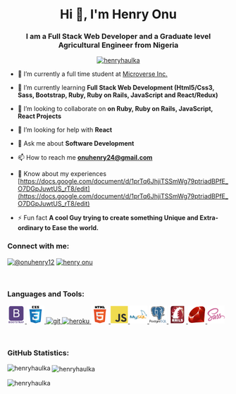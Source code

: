 <h1 align="center">Hi 👋, I'm Henry Onu</h1>
<h3 align="center">I am a Full Stack Web Developer and a Graduate level Agricultural Engineer from Nigeria</h3>

<p align="center"> <a href="https://github.com/ryo-ma/github-profile-trophy"><img src="https://github-profile-trophy.vercel.app/?username=henryhaulka" alt="henryhaulka" margin="10px" /></a> </p>

- 🔭 I’m currently a full time student at [Microverse Inc.](https://www.microverse.org/)

- 🌱 I’m currently learning **Full Stack Web Development (Html5/Css3, Sass, Bootstrap, Ruby, Ruby on Rails, JavaScript and React/Redux)**

- 👯 I’m looking to collaborate on **on Ruby, Ruby on Rails, JavaScript, React Projects**

- 🤝 I’m looking for help with **React**

- 💬 Ask me about **Software Development**

- 📫 How to reach me **onuhenry24@gmail.com**

- 📄 Know about my experiences [https://docs.google.com/document/d/1prTq6JhjiTSSmWg79ptriadBPfE_O7DGpJuwtUS_rT8/edit](https://docs.google.com/document/d/1prTq6JhjiTSSmWg79ptriadBPfE_O7DGpJuwtUS_rT8/edit)

- ⚡ Fun fact **A cool Guy trying to create something Unique and Extra-ordinary to Ease the world.**

<h3 align="left">Connect with me:</h3>
<p align="left">
<a href="https://twitter.com/@onuhenry12" target="blank"><img align="center" src="https://raw.githubusercontent.com/rahuldkjain/github-profile-readme-generator/master/src/images/icons/Social/twitter.svg" alt="@onuhenry12" height="30" width="40" /></a>
<a href="https://linkedin.com/in/henry onu" target="blank"><img align="center" src="https://raw.githubusercontent.com/rahuldkjain/github-profile-readme-generator/master/src/images/icons/Social/linked-in-alt.svg" alt="henry onu" height="30" width="40" /></a>
</p><br>

<h3 align="left">Languages and Tools:</h3>
<p align="left"> <a href="https://getbootstrap.com" target="_blank"> <img src="https://raw.githubusercontent.com/devicons/devicon/master/icons/bootstrap/bootstrap-plain-wordmark.svg" alt="bootstrap" width="40" height="40"/> </a> <a href="https://www.w3schools.com/css/" target="_blank"> <img src="https://raw.githubusercontent.com/devicons/devicon/master/icons/css3/css3-original-wordmark.svg" alt="css3" width="40" height="40"/> </a> <a href="https://git-scm.com/" target="_blank"> <img src="https://www.vectorlogo.zone/logos/git-scm/git-scm-icon.svg" alt="git" width="40" height="40"/> </a> <a href="https://heroku.com" target="_blank"> <img src="https://www.vectorlogo.zone/logos/heroku/heroku-icon.svg" alt="heroku" width="40" height="40"/> </a> <a href="https://www.w3.org/html/" target="_blank"> <img src="https://raw.githubusercontent.com/devicons/devicon/master/icons/html5/html5-original-wordmark.svg" alt="html5" width="40" height="40"/> </a> <a href="https://developer.mozilla.org/en-US/docs/Web/JavaScript" target="_blank"> <img src="https://raw.githubusercontent.com/devicons/devicon/master/icons/javascript/javascript-original.svg" alt="javascript" width="40" height="40"/> </a> <a href="https://www.mysql.com/" target="_blank"> <img src="https://raw.githubusercontent.com/devicons/devicon/master/icons/mysql/mysql-original-wordmark.svg" alt="mysql" width="40" height="40"/> </a> <a href="https://www.postgresql.org" target="_blank"> <img src="https://raw.githubusercontent.com/devicons/devicon/master/icons/postgresql/postgresql-original-wordmark.svg" alt="postgresql" width="40" height="40"/> </a> <a href="https://rubyonrails.org" target="_blank"> <img src="https://raw.githubusercontent.com/devicons/devicon/master/icons/rails/rails-original-wordmark.svg" alt="rails" width="40" height="40"/> </a> <a href="https://www.ruby-lang.org/en/" target="_blank"> <img src="https://raw.githubusercontent.com/devicons/devicon/master/icons/ruby/ruby-original.svg" alt="ruby" width="40" height="40"/> </a> <a href="https://sass-lang.com" target="_blank"> <img src="https://raw.githubusercontent.com/devicons/devicon/master/icons/sass/sass-original.svg" alt="sass" width="40" height="40"/> </a> </p></br>

<h3 align="left">GitHub Statistics:</h3>

<p><img align="left" src="https://github-readme-stats.vercel.app/api/top-langs?username=henryhaulka&show_icons=true&locale=en" alt="henryhaulka" /></p>

<p>&nbsp;<img align="center" src="https://github-readme-stats.vercel.app/api?username=henryhaulka&show_icons=true&theme=radical&layout=compact" alt="henryhaulka" /></p>

<p><img align="center" src="https://github-readme-streak-stats.herokuapp.com/?user=henryhaulka&theme=radical" alt="henryhaulka" /></p>
